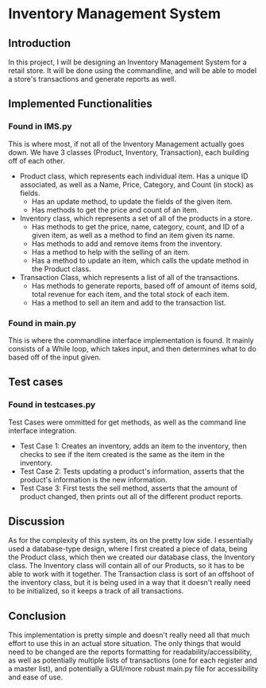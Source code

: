 # Inventory Management System
## Introduction
In this project, I will be designing an Inventory Management System for a retail store. It will be done using the commandline, and will be able to model a store's transactions and generate reports as well. 
## Implemented Functionalities
### Found in IMS.py
This is where most, if not all of the Inventory Management actually goes down. We have 3 classes (Product, Inventory, Transaction), each building off of each other. 
* Product class, which represents each individual item. Has a unique ID associated, as well as a Name, Price, Category, and Count (in stock) as fields.
    * Has an update method, to update the fields of the given item. 
    * Has methods to get the price and count of an item.
* Inventory class, which represents a set of all of the products in a store. 
    * Has methods to get the price, name, category, count, and ID of a given item, as well as a method to find an item given its name. 
    * Has methods to add and remove items from the inventory.
    * Has a method to help with the selling of an item.
    * Has a method to update an item, which calls the update method in the Product class.
* Transaction Class, which represents a list of all of the transactions.
    * Has methods to generate reports, based off of amount of items sold, total revenue for each item, and the total stock of each item.
    * Has a method to sell an item and add to the transaction list.
### Found in main.py
This is where the commandline interface implementation is found. 
It mainly consists of a While loop, which takes input, and then determines what to do based off of the input given. 
## Test cases
### Found in testcases.py
Test Cases were ommitted for get methods, as well as the command line interface integration.
* Test Case 1: Creates an inventory, adds an item to the inventory, then checks to see if the item created is the same as the item in the inventory.
* Test Case 2: Tests updating a product's information, asserts that the product's information is the new information.
* Test Case 3: First tests the sell method, asserts that the amount of product changed, then prints out all of the different product reports.
## Discussion
As for the complexity of this system, its on the pretty low side. I essentially used a database-type design, where I first created a piece of data, being the Product class, which then we created our database class, the Inventory class. The Inventory class will contain all of our Products, so it has to be able to work with it together. The Transaction class is sort of an offshoot of the inventory class, but it is being used in a way that it doesn't really need to be initialized, so it keeps a track of all transactions. 
## Conclusion
This implementation is pretty simple and doesn't really need all that much effort to use this in an actual store situation. The only things that would need to be changed are the reports formatting for readability/accessibility, as well as potentially multiple lists of transactions (one for each register and a master list), and potentially a GUI/more robust main.py file for accessibility and ease of use.  